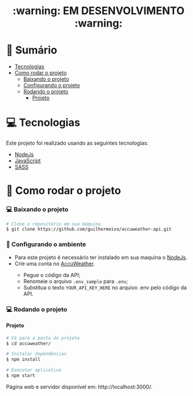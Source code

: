 <div align="center">
    <h1>:warning: EM DESENVOLVIMENTO :warning:</h1>
</div>

# :scroll: Sumário

- [Tecnologias](#computer-tecnologias)
- [Como rodar o projeto](#construction_worker-como-rodar-o-projeto)
    - [Baixando o projeto](#computer-baixando-o-projeto)
    - [Configurando o projeto](#wrench-configurando-o-ambiente)
    - [Rodando o projeto](#computer-rodando-o-projeto)
        - [Projeto](#Projeto)

# :computer: Tecnologias

Este projeto foi realizado usando as seguintes tecnologias:

<ul>
  <li><a href="https://nodejs.org/en/docs/">NodeJs</a></li>
  <li><a href="https://www.javascript.com/">JavaScript</a></li>
  <li><a href="https://sass-lang.com/">SASS</a></li>
</ul>

# :construction_worker: Como rodar o projeto

### :computer: Baixando o projeto

```bash
# Clone o repositório em sua máquina
$ git clone https://github.com/guilhermeivo/accuweather-api.git
```

### :wrench: Configurando o ambiente

<ul>
    <li>Para este projeto é necessário ter instalado em sua maquina o <a href="https://nodejs.org/en/">NodeJs</a>.</li>
    <li>Crie uma conta no <a href="https://developer.accuweather.com/">AccuWeather</a>.</li>
    <ul>
        <li>Pegue o código da API;</li>
        <li>Renomeie o arquivo <code>.env_sample</code> para <code>.env</code>;</li>
        <li>Substitua o texto <code>YOUR_API_KEY_HERE</code> no arquivo .env pelo código da API.</li>
    </ul>
</ul>




### :computer: Rodando o projeto

#### Projeto

```bash
# Vá para a pasta do projeto
$ cd accuweather/

# Instalar dependências
$ npm install

# Executar aplicativo
$ npm start
```

Página web e servidor disponível em: http://localhost:3000/.
